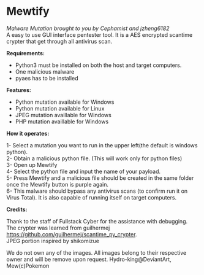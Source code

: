 # **Mewtify**
*Malware Mutation brought to you by Cephamist and jzheng6182*  
A easy to use GUI interface pentester tool. It is a AES encrypted scantime crypter that get through all antivirus scan. 

**Requirements:**  
- Python3 must be installed on both the host and target computers.
- One malicious malware  
- pyaes has to be installed 
  
**Features:**  
- Python mutation available for Windows  
- Python mutation available for Linux  
- JPEG mutation availlable for Windows
- PHP mutation availlable for Windows
  
**How it operates:**  
  
1- Select a mutation you want to run in the upper left(the default is windows python).  
2- Obtain a malicious python file. (This will work only for python files)  
3- Open up Mewtify  
4- Select the python file and input the name of your payload.  
5- Press Mewtify and a malicious file should be created in the same folder once the Mewtify button is purple again.  
6- This malware should bypass any antivirus scans (to confirm run it on Virus Total). It is also capable of running itself on target computers.  

**Credits:**  
  
Thank to the staff of Fullstack Cyber for the assistance with debugging.  
The crypter was learned from guilhermej https://github.com/guilhermej/scantime_py_crypter.  
JPEG portion inspired by shikomizue

We do not own any of the images. All images belong to their respective owner and will be remove upon request.
Hydro-king@DeviantArt, Mew(c)Pokemon
